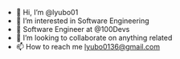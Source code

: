 - 👋 Hi, I’m @lyubo01
- 👀 I’m interested in Software Engineering
- 🌱 Software Engineer at @100Devs 
- 💞️ I’m looking to collaborate on anything related 
- 📫 How to reach me lyubo0136@gmail.com

